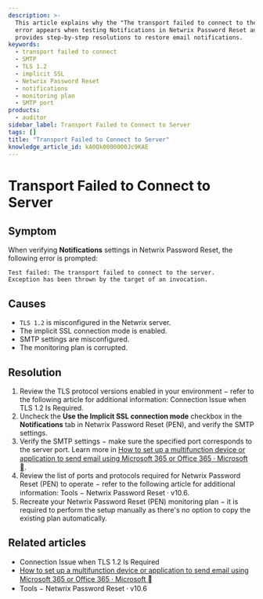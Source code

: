 ```yaml
---
description: >-
  This article explains why the "The transport failed to connect to the server"
  error appears when testing Notifications in Netwrix Password Reset and
  provides step-by-step resolutions to restore email notifications.
keywords:
  - transport failed to connect
  - SMTP
  - TLS 1.2
  - implicit SSL
  - Netwrix Password Reset
  - notifications
  - monitoring plan
  - SMTP port
products:
  - auditor
sidebar_label: Transport Failed to Connect to Server
tags: []
title: "Transport Failed to Connect to Server"
knowledge_article_id: kA0Qk0000000Jc9KAE
---
```


# Transport Failed to Connect to Server

## Symptom

When verifying **Notifications** settings in Netwrix Password Reset, the following error is prompted:

```text
Test failed: The transport failed to connect to the server.
Exception has been thrown by the target of an invocation.
```

## Causes

- `TLS 1.2` is misconfigured in the Netwrix server.
- The implicit SSL connection mode is enabled.
- SMTP settings are misconfigured.
- The monitoring plan is corrupted.

## Resolution

1. Review the TLS protocol versions enabled in your environment − refer to the following article for additional information: Сonnection Issue when TLS 1.2 Is Required.
2. Uncheck the **Use the Implicit SSL connection mode** checkbox in the **Notifications** tab in Netwrix Password Reset (PEN), and verify the SMTP settings.
3. Verify the SMTP settings − make sure the specified port corresponds to the server port. Learn more in [How to set up a multifunction device or application to send email using Microsoft 365 or Office 365 ⸱ Microsoft 🫝](https://learn.microsoft.com/en-us/exchange/mail-flow-best-practices/how-to-set-up-a-multifunction-device-or-application-to-send-email-using-microsoft-365-or-office-365).
4. Review the list of ports and protocols required for Netwrix Password Reset (PEN) to operate − refer to the following article for additional information: Tools − Netwrix Password Reset ⸱ v10.6.
5. Recreate your Netwrix Password Reset (PEN) monitoring plan − it is required to perform the setup manually as there's no option to copy the existing plan automatically.

## Related articles

- Сonnection Issue when TLS 1.2 Is Required
- [How to set up a multifunction device or application to send email using Microsoft 365 or Office 365 ⸱ Microsoft 🫝](https://learn.microsoft.com/en-us/exchange/mail-flow-best-practices/how-to-set-up-a-multifunction-device-or-application-to-send-email-using-microsoft-365-or-office-365)
- Tools − Netwrix Password Reset ⸱ v10.6
